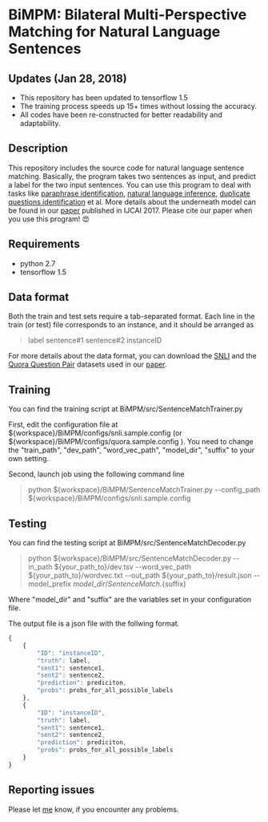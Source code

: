 # BiMPM: Bilateral Multi-Perspective Matching for Natural Language Sentences

## Updates (Jan 28, 2018)
* This repository has been updated to tensorflow 1.5
* The training process speeds up 15+ times without lossing the accuracy.
* All codes have been re-constructed for better readability and adaptability.

## Description
This repository includes the source code for natural language sentence matching. 
Basically, the program takes two sentences as input, and predict a label for the two input sentences. 
You can use this program to deal with tasks like [paraphrase identification](https://aclweb.org/aclwiki/index.php?title=Paraphrase_Identification_%28State_of_the_art%29), [natural language inference](http://nlp.stanford.edu/projects/snli/), [duplicate questions identification](https://data.quora.com/First-Quora-Dataset-Release-Question-Pairs) et al. More details about the underneath model can be found in our [paper](https://arxiv.org/pdf/1702.03814.pdf) published in IJCAI 2017. Please cite our paper when you use this program! :heart_eyes:

## Requirements
* python 2.7
* tensorflow 1.5

## Data format
Both the train and test sets require a tab-separated format.
Each line in the train (or test) file corresponds to an instance, and it should be arranged as
> label	sentence#1	sentence#2 instanceID	

For more details about the data format, you can download the [SNLI](https://drive.google.com/file/d/1CxjKsaM6YgZPRKmJhNn7WcIC3gISehcS/view?usp=sharing) and the [Quora Question Pair](https://drive.google.com/file/d/0B0PlTAo--BnaQWlsZl9FZ3l1c28/view?usp=sharing) datasets used in our [paper](https://arxiv.org/pdf/1702.03814.pdf).


## Training
You can find the training script at BiMPM/src/SentenceMatchTrainer.py

First, edit the configuration file at ${workspace}/BiMPM/configs/snli.sample.config (or ${workspace}/BiMPM/configs/quora.sample.config ).
You need to change the "train\_path", "dev\_path", "word\_vec\_path", "model\_dir", "suffix" to your own setting.

Second, launch job using the following command line
> python  ${workspace}/BiMPM/SentenceMatchTrainer.py --config\_path ${workspace}/BiMPM/configs/snli.sample.config


## Testing
You can find the testing script at BiMPM/src/SentenceMatchDecoder.py
> python  ${workspace}/BiMPM/src/SentenceMatchDecoder.py --in\_path ${your\_path\_to}/dev.tsv --word\_vec\_path ${your\_path\_to}/wordvec.txt --out\_path ${your\_path\_to}/result.json --model\_prefix ${model\_dir}/SentenceMatch.${suffix}

Where "model\_dir" and "suffix" are the variables set in your configuration file.

The output file is a json file with the follwing format.

```javascript
{
    { 
        "ID": "instanceID",
        "truth": label,
        "sent1": sentence1,
        "sent2": sentence2,
        "prediction": prediciton,
        "probs": probs_for_all_possible_labels
    },
    { 
        "ID": "instanceID",
        "truth": label,
        "sent1": sentence1,
        "sent2": sentence2,
        "prediction": prediciton,
        "probs": probs_for_all_possible_labels
    }
}
```


## Reporting issues
Please let [me](https://zhiguowang.github.io/) know, if you encounter any problems.
